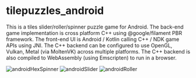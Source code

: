 # tilepuzzles_android
This is a tiles slider/roller/spinner puzzle game for Android. 
The back-end game implementation is cross platform C++ using @google/filament PBR framework. 
The front-end UI is Android / Kotlin calling C++ / NDK game APIs using JNI. 
The C++ backend can be configured to use OpenGL, Vulkan, Metal (via MoltenVK) across multiple platforms. 
The C++ backend is also compiled to WebAssembly (using Emscripten) to run in a browser.


![androidHexSpinner](https://user-images.githubusercontent.com/45042115/172475313-7ea269b5-9918-46f3-b403-6bd3dee927c9.gif)
![androidSlider](https://user-images.githubusercontent.com/45042115/172475342-a6c090a4-9265-44a9-969c-7936f33ce430.gif)
![androidRoller](https://user-images.githubusercontent.com/45042115/172475802-01aa4a0f-57dc-484b-aea2-0afb594e0f7d.gif)
